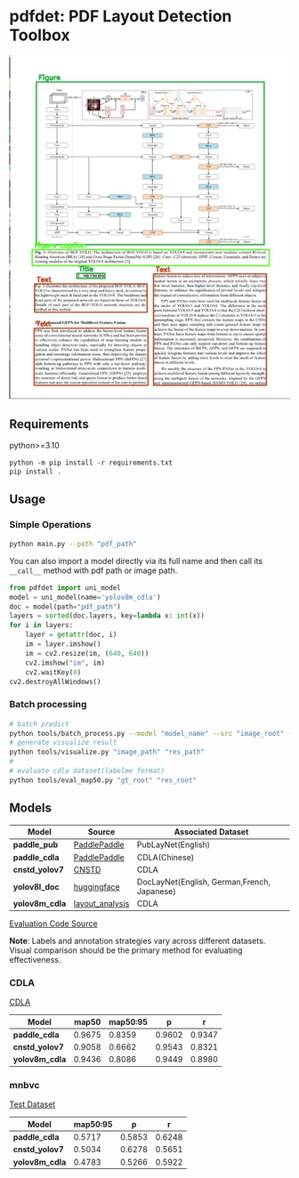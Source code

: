 # pdfdet: PDF Layout Detection Toolbox

![效果1](./source/1.jpg)

## Requirements

python>=3.10

```shell
python -m pip install -r requirements.txt
pip install .
```

## Usage

### Simple Operations

```bash
python main.py --path "pdf_path"
```

You can also import a model directly via its full name and then call its `__call__` method with pdf path or image path.

```python
from pdfdet import uni_model
model = uni_model(name='yolov8m_cdla')
doc = model(path="pdf_path")
layers = sorted(doc.layers, key=lambda x: int(x))
for i in layers:
    layer = getattr(doc, i)
    im = layer.imshow()
    im = cv2.resize(im, (640, 640))
    cv2.imshow("im", im)
    cv2.waitKey(0)
cv2.destroyAllWindows()

```

### Batch processing

```bash
# batch predict
python tools/batch_process.py --model "model_name" --src "image_root" --save "res_root"
# generate visualize result
python tools/visualize.py "image_path" "res_path"
#
# evaluate cdla dataset(labelme format)
python tools/eval_map50.py "gt_root" "res_root"
```

## Models

| **Model**        | **Source**                                                                                                 | **Associated Dataset**                      |
| ---------------- | ---------------------------------------------------------------------------------------------------------- | ------------------------------------------- |
| **paddle_pub**   | [PaddlePaddle](https://github.com/PaddlePaddle/PaddleOCR/blob/release/2.6/ppstructure/layout/README_ch.md) | PubLayNet(English)                          |
| **paddle_cdla**  | [PaddlePaddle](https://github.com/PaddlePaddle/PaddleOCR/blob/release/2.6/ppstructure/layout/README_ch.md) | CDLA(Chinese)                               |
| **cnstd_yolov7** | [CNSTD](https://github.com/breezedeus/cnstd)                                                               | CDLA                                        |
| **yolov8l_doc**  | [huggingface](https://huggingface.co/egis-group/LayoutDetection)                                           | DocLayNet(English, German,French, Japanese) |
| **yolov8m_cdla** | [layout_analysis](https://github.com/jiangnanboy/layout_analysis)                                          | CDLA                                        |

[Evaluation Code Source](https://github.com/ultralytics/ultralytics/blob/2d513a9e4bf51e961a4199067383d2052f483874/ultralytics/utils/metrics.py#L620)

**Note**: Labels and annotation strategies vary across different datasets. Visual comparison should be the primary method for evaluating effectiveness.

### CDLA

[CDLA](https://github.com/buptlihang/CDLA)

| **Model**        | **map50** | **map50:95** | **p**  | **r**  |
| ---------------- | --------- | ------------ | ------ | ------ |
| **paddle_cdla**  | 0.9675    | 0.8359       | 0.9602 | 0.9347 |
| **cnstd_yolov7** | 0.9058    | 0.6662       | 0.9543 | 0.8321 |
| **yolov8m_cdla** | 0.9436    | 0.8086       | 0.9449 | 0.8980 |

### mnbvc

[Test Dataset](https://github.com/Ontheroad123/Layout-Analysis/tree/main/layout_modify)

| **Model**        | **map50:95** | **p**  | **r**  |
| ---------------- | ------------ | ------ | ------ |
| **paddle_cdla**  | 0.5717       | 0.5853 | 0.6248 |
| **cnstd_yolov7** | 0.5034       | 0.6278 | 0.5651 |
| **yolov8m_cdla** | 0.4783       | 0.5266 | 0.5922 |
